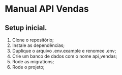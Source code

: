 # Manual API Vendas

## Setup inicial.

01. Clone o repositório; <!-- git clone -->
02. Instale as dependências; <!-- yarn install -->
03. Duplique o arquivo .env.example e renomee .env; <!--  Configurações do banco de dados, migrations -->
04. Crie um banco de dados com o nome api_vendas; <!-- PostgreSQL database -->
05. Rode as migrations; <!-- yarn typeorm migration:run -->
06. Rode o projeto; <!-- yarn dev -->
